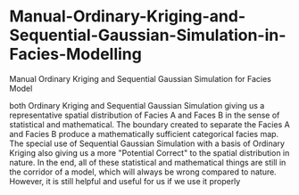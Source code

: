 # Manual-Ordinary-Kriging-and-Sequential-Gaussian-Simulation-in-Facies-Modelling
Manual Ordinary Kriging and Sequential Gaussian Simulation for Facies Model

both Ordinary Kriging and Sequential Gaussian Simulation giving us a representative spatial distribution of Facies A and Faces B in the sense of statistical and mathematical. The boundary created to separate the Facies A and Facies B produce a mathematically sufficient categorical facies map. The special use of Sequential Gaussian Simulation with a basis of Ordinary Kriging also giving us a more "Potential Correct" to the spatial distribution in nature. In the end, all of these statistical and mathematical things are still in the corridor of a model, which will always be wrong compared to nature. However, it is still helpful and useful for us if we use it properly
